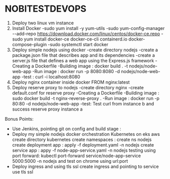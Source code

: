 # NOBITESTDEVOPS
1. Deploy two linux vm instance
2. Install Docker
-sudo yum install -y yum-utils
-sudo yum-config-manager --add-repo https://download.docker.com/linux/centos/docker-ce.repo
-sudo yum install docker-ce docker-ce-cli containerd.io docker-compose-plugin
-sudo systemctl start docker
3. Deploy simple nodejs using docker
-create directory nodejs
-create a package.json file that describes app and its dependencies
-create a server.js file that defines a web app using the Express.js framework
-Creating a Dockerfile
-Building image : docker build . -t nodejs/node-web-app
-Run image : docker run -p 8080:8080 -d nodejs/node-web-app
-test : curl -i localhost:8080
4. Deploy nginx container inside docker
FROM nginx:latest
5.  Deploy reserve proxy to nodejs
-create directory nginx
-create default.conf for reserve proxy
-Creating a Dockerfile
-Building image : sudo docker build -t nginx-reverse-proxy .
-Run image : docker run -p 80:80 -d nodejs/node-web-app
-test: Test curl from instance b and success reserve proxy instance a

Bonus Points:
- Use Jenkins, pointing git on config and build stage :
- Deploy my simple nodejs docker orchestration Kubernetes on eks aws
    create directory kubernetes
    create namespaces : create ns nodejs
    create deployment app : apply -f deployment.yaml -n nodejs
    create service app : appy -f node-app-service.yaml -n nodejs
    testing using port forward: kubectl port-forward service/node-app-service 5000:5000 -n nodejs
    and test on chrome using url:port
- Deploy ingress and using tls ssl
create ingress and pointing to service use tls ssl